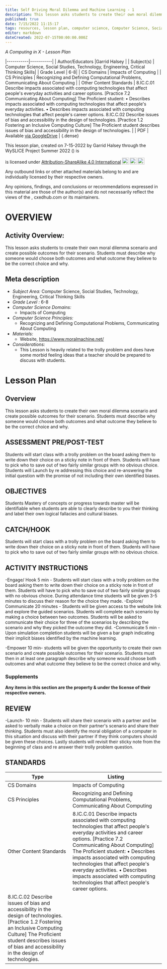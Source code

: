 ```yaml
---
title: Self Driving Moral Dilemma and Machine Learning - 1
description: This lesson asks students to create their own moral dilemma scenario and create possible outcomes for their scenario. Students must describe why someone would choose both outcomes and what outcome they believe to be the correct choice and why.
published: true
date: 7/15/2022 11:15:17
tags: resources, lesson plan, computer science, Computer Science, Social Studies, Technology, Engineering, Critical Thinking Skills 
editor: markdown
dateCreated: 2022-07-15T00:00:00.000Z
---
```

*A Computing in X - Lesson Plan*

|-----------|-----------|
| Author/Educators |Garrid Halsey |
| Subject(s) | Computer Science, Social Studies, Technology, Engineering, Critical Thinking Skills|
| Grade Level | 6-8|
| CS Domains | Impacts of Computing |
| CS Principles | Recognizing and Defining Computational Problems, Communicating About Computing |
| Other Content Standards | 8.IC.C.01 Describe impacts associated with computing technologies that affect people's everyday activities and career options. [Practice 7.2 Communicating About Computing] The Proficient student: • Describes impacts associated with computing technologies that affect people's everyday activities. • Describes impacts associated with computing technologies that affect people's career options. 
8.IC.C.02 Describe issues of bias and accessibility in the design of technologies. [Practice 1.2 Fostering an Inclusive Computing Culture] The Proficient student describes issues of bias and accessibility in the design of technologies. | 
| PDF | Available [via GoogleDrive]() |
{.dense}






This lesson plan, created on 7-15-2022 by Garrid Halsey through the  WySLICE Project Summer 2022 () is  <p xmlns:cc="http://creativecommons.org/ns#" >  is licensed under <a href="http://creativecommons.org/licenses/by-sa/4.0/?ref=chooser-v1" target="_blank" rel="license noopener noreferrer" style="display:inline-block;">Attribution-ShareAlike 4.0 International<img style="height:22px!important;margin-left:3px;vertical-align:text-bottom;" src="https://mirrors.creativecommons.org/presskit/icons/cc.svg?ref=chooser-v1"><img style="height:22px!important;margin-left:3px;vertical-align:text-bottom;" src="https://mirrors.creativecommons.org/presskit/icons/by.svg?ref=chooser-v1"><img style="height:22px!important;margin-left:3px;vertical-align:text-bottom;" src="https://mirrors.creativecommons.org/presskit/icons/sa.svg?ref=chooser-v1"></a></p>


Any outbound links or other attached materials belong to and are individually licensed by their respective owners. 


Any opinions, findings, and conclusions or recommendations expressed in this material are those of the author(s) and do not necessarily reflect the views of the , cxedhub.com or its maintainers.


# OVERVIEW
## Activity Overview:  
This lesson asks students to create their own moral dilemma scenario and create possible outcomes for their scenario. Students must describe why someone would choose both outcomes and what outcome they believe to be the correct choice and why.
## Meta description
+ *Subject Area:* Computer Science, Social Studies, Technology, Engineering, Critical Thinking Skills 
+ *Grade Level :* 6-8 
+ *Computer Science Domains:*
   + Impacts of Computing
+ *Computer Science Principles:*
   + Recognizing and Defining Computational Problems, Communicating About Computing
+ *Materials:* 
   + Website, https://www.moralmachine.net/
+ *Considerations:*
   + This Lesson is heavily related to the trolly problem and does have some morbid feeling ideas that a teacher should be prepared to discuss with students.


# Lesson Plan
## Overview
This lesson asks students to create their own moral dilemma scenario and create possible outcomes for their scenario. Students must describe why someone would choose both outcomes and what outcome they believe to be the correct choice and why.
## ASSESSMENT PRE/POST-TEST
Students will start class with a trolly problem on the board asking them to write down their choice on a sticky note in front of them. Students will have to pick who to save out of two fairly similar groups with no obvious choice.  Students will Launch by re addressing this choice and re-answering the initial question with the promise of not including their own identified biases.
## OBJECTIVES
Students Mastery of concepts or progress towards master will be identifiable when students are able to clearly describe to you their thinking and label their own logical fallacies and cultural biases.


## CATCH/HOOK
Students will start class with a trolly problem on the board asking them to write down their choice on a sticky note in front of them. Students will have to pick who to save out of two fairly similar groups with no obvious choice.


## ACTIVITY INSTRUCTIONS
-Engage/ Hook 5 min - Students will start class with a trolly problem on the board asking them to write down their choice on a sticky note in front of them. Students will have to pick who to save out of two fairly similar groups with no obvious choice. During attendance time students will be given 3-5 minutes to discuss their reason for the choice they made. 
-Explore/ Communicate 20 minutes - Students will be given access to the website link and explore the guided scenarios. Students will complete each scenario by making a choice between two outcomes. Students will be asked to communicate their choice for three of the scenarios by describing the scenario and why they picked the outcome they did.
-Communicate 5 min - Upon simulation completion students will be given a bar graph indicating their implicit biases identified by the machine learning. 


-Empower 10 min- students will be given the opportunity to create their own scenario and create possible outcomes for their scenario. Students must then in at least one paragraph describe why someone would choose both outcomes and what outcome they believe to be the correct choice and why.


### Supplements
**Any items in this section are the property & under the license of their respective owners.**






## REVIEW
-Launch- 10 min - Students will share their scenario with a partner and be asked to verbally make a choice on their partner's scenario and share their thinking. Students must also identify the moral obligation of a computer in this situation and discuss with their partner if they think computers should be given these choices. Lastly students will revisit their sticky note from the beginning of class and re answer their trolly problem question.
## STANDARDS        
| Type | Listing | 
|-----------|-----------|
| CS Domains  | Impacts of Computing|
| CS Principles   | Recognizing and Defining Computational Problems, Communicating About Computing|
| Other Content Standards | 8.IC.C.01 Describe impacts associated with computing technologies that affect people's everyday activities and career options. [Practice 7.2 Communicating About Computing] The Proficient student: • Describes impacts associated with computing technologies that affect people's everyday activities. • Describes impacts associated with computing technologies that affect people's career options. 
8.IC.C.02 Describe issues of bias and accessibility in the design of technologies. [Practice 1.2 Fostering an Inclusive Computing Culture] The Proficient student describes issues of bias and accessibility in the design of technologies.  |